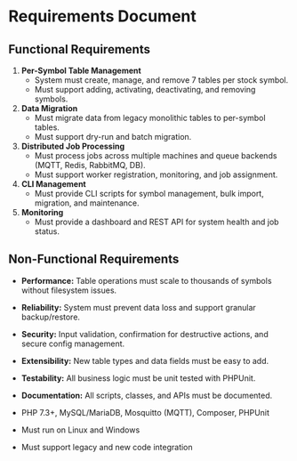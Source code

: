 # Requirements Document

## Functional Requirements
1. **Per-Symbol Table Management**
   - System must create, manage, and remove 7 tables per stock symbol.
   - Must support adding, activating, deactivating, and removing symbols.
2. **Data Migration**
   - Must migrate data from legacy monolithic tables to per-symbol tables.
   - Must support dry-run and batch migration.
3. **Distributed Job Processing**
   - Must process jobs across multiple machines and queue backends (MQTT, Redis, RabbitMQ, DB).
   - Must support worker registration, monitoring, and job assignment.
4. **CLI Management**
   - Must provide CLI scripts for symbol management, bulk import, migration, and maintenance.
5. **Monitoring**
   - Must provide a dashboard and REST API for system health and job status.

## Non-Functional Requirements
- **Performance:** Table operations must scale to thousands of symbols without filesystem issues.
- **Reliability:** System must prevent data loss and support granular backup/restore.
- **Security:** Input validation, confirmation for destructive actions, and secure config management.
- **Extensibility:** New table types and data fields must be easy to add.
- **Testability:** All business logic must be unit tested with PHPUnit.
- **Documentation:** All scripts, classes, and APIs must be documented.

- PHP 7.3+, MySQL/MariaDB, Mosquitto (MQTT), Composer, PHPUnit
- Must run on Linux and Windows
- Must support legacy and new code integration

